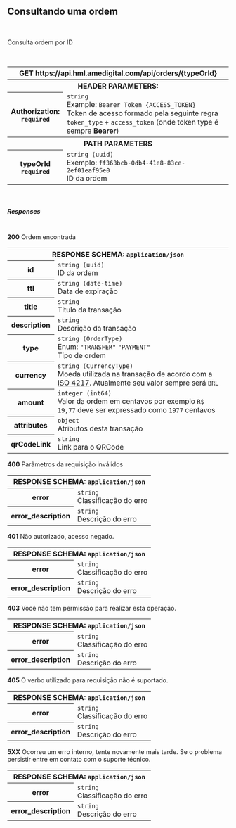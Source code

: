 
  <section id="consultandoOrdem">
    <h2>Consultando uma ordem</h2>
    <br />
    <p>
      Consulta ordem por ID
    </p>
    <br />
    <div class="table-responsive">
      <table class="table table-bordered">
        <tbody>
          <tr>
            <th class="table-active text-center bg-light" colspan="2">
              <span class="badge badge-success">GET</span>
              https://api.hml.amedigital.com/api/orders/{typeOrId}
            </th>
          </tr>
          <tr class="striped">
            <th class="table-active" colspan="2">
              HEADER PARAMETERS:
            </th>
          </tr>
          <tr>
            <th>
              Authorization:
              <br />
              <code>required</code>
            </th>
            <td>
              <code>string</code><br />
              Example: <code>Bearer Token {ACCESS_TOKEN}</code>
              <br />
              Token de acesso formado pela seguinte regra
              <code>token_type</code> +
              <code>access_token</code> (onde token type é sempre
              <b>Bearer</b>)
            </td>
          </tr>
          <tr>
            <th class="table-active" colspan="2">
              PATH PARAMETERS
            </th>
          </tr>
          <tr>
            <th>
              typeOrId
              <br />
              <code>required</code>
            </th>
            <td>
              <code>string (uuid)</code>
              <br />
              Exemplo:
              <code>ff363bcb-0db4-41e8-83ce-2ef01eaf95e0</code>
              <br />
              ID da ordem
            </td>
          </tr>
        </tbody>
      </table>
    </div>
    <br />
    <h5>Responses</h5>
    <br />
    <div class="acoordion" id="accordionExample">
      <div class="card">
        <div class="card-header bg-ame-success text-success" id="heading200Get" data-toggle="collapse"
          data-target="#collapse200Get" aria-expanded="true" aria-controls="collapse200Get">
          <b>200</b> Ordem encontrada
        </div>
        <div id="collapse200Get" class="collapse show" aria-labelledby="heading200Get">
          <div class="card-body">
            <div class="table-responsive">
              <table class="table table-bordered">
                <tbody>
                  <tr>
                    <th class="table-active" colspan="2">
                      RESPONSE SCHEMA: <code>application/json</code>
                    </th>
                  </tr>
                  <tr>
                    <th>id</th>
                    <td>
                      <code>string (uuid)</code>
                      <br />
                      ID da ordem
                    </td>
                  </tr>
                  <tr>
                    <th>ttl</th>
                    <td>
                      <code>string (date-time)</code>
                      <br />
                      Data de expiração
                    </td>
                  </tr>
                  <tr>
                    <th>title</th>
                    <td>
                      <code>string</code>
                      <br />
                      Título da transação
                    </td>
                  </tr>
                  <tr>
                    <th>description</th>
                    <td>
                      <code>string</code>
                      <br />
                      Descrição da transação
                    </td>
                  </tr>
                  <tr>
                    <th>type</th>
                    <td>
                      <code>string (OrderType)</code>
                      <br />
                      Enum: <code>"TRANSFER"</code>
                      <code>"PAYMENT"</code>
                      <br />
                      Tipo de ordem
                    </td>
                  </tr>
                  <tr>
                    <th>currency</th>
                    <td>
                      <code>string (CurrencyType)</code>
                      <br />
                      Moeda utilizada na transação de acordo com a
                      <a href="https://pt.wikipedia.org/wiki/ISO_4217">ISO 4217</a>. Atualmente seu valor
                      sempre será
                      <code>BRL</code>
                    </td>
                  </tr>
                  <tr>
                    <th>amount</th>
                    <td>
                      <code>integer (int64)</code>
                      <br />
                      Valor da ordem em centavos por exemplo
                      <code>R$ 19,77</code> deve ser expressado como
                      <code>1977</code> centavos
                    </td>
                  </tr>
                  <tr>
                    <th>attributes</th>
                    <td>
                      <code>object</code>
                      <br />
                      Atributos desta transação
                    </td>
                  </tr>
                  <tr>
                    <th>qrCodeLink</th>
                    <td>
                      <code>string</code>
                      <br />
                      Link para o QRCode
                    </td>
                  </tr>
                </tbody>
              </table>
            </div>
          </div>
        </div>
      </div>
      <div class="card">
        <div class="card-header bg-ame-danger text-danger" id="heading400Get" data-toggle="collapse"
          data-target="#collapse400Get" aria-expanded="true" aria-controls="collapse400Get">
          <b>400</b> Parâmetros da requisição inválidos
        </div>
        <div id="collapse400Get" class="collapse show" aria-labelledby="heading400Get">
          <div class="card-body">
            <div class="table-responsive">
              <table class="table table-bordered">
                <tbody>
                  <tr>
                    <th class="table-active" colspan="2">
                      RESPONSE SCHEMA: <code>application/json</code>
                    </th>
                  </tr>
                  <tr>
                    <th>error</th>
                    <td>
                      <code>string</code>
                      <br />
                      Classificação do erro
                    </td>
                  </tr>
                  <tr>
                    <th>error_description</th>
                    <td>
                      <code>string</code>
                      <br />
                      Descrição do erro
                    </td>
                  </tr>
                </tbody>
              </table>
            </div>
          </div>
        </div>
      </div>
      <div class="card">
        <div class="card-header bg-ame-danger text-danger" id="heading401Get" data-toggle="collapse"
          data-target="#collapse401Get" aria-expanded="true" aria-controls="collapse401Get">
          <b>401</b> Não autorizado, acesso negado.
        </div>
        <div id="collapse401Get" class="collapse show" aria-labelledby="heading401Get">
          <div class="card-body">
            <div class="table-responsive">
              <table class="table table-bordered">
                <tbody>
                  <tr>
                    <th class="table-active" colspan="2">
                      RESPONSE SCHEMA: <code>application/json</code>
                    </th>
                  </tr>
                  <tr>
                    <th>error</th>
                    <td>
                      <code>string</code>
                      <br />
                      Classificação do erro
                    </td>
                  </tr>
                  <tr>
                    <th>error_description</th>
                    <td>
                      <code>string</code>
                      <br />
                      Descrição do erro
                    </td>
                  </tr>
                </tbody>
              </table>
            </div>
          </div>
        </div>
      </div>
      <div class="card">
        <div class="card-header bg-ame-danger text-danger" id="heading403Get" data-toggle="collapse"
          data-target="#collapse403Get" aria-expanded="true" aria-controls="collapse403Get">
          <b>403</b> Você não tem permissão para realizar esta
          operação.
        </div>
        <div id="collapse403Get" class="collapse show" aria-labelledby="heading403Get">
          <div class="card-body">
            <div class="table-responsive">
              <table class="table table-bordered">
                <tbody>
                  <tr>
                    <th class="table-active" colspan="2">
                      RESPONSE SCHEMA: <code>application/json</code>
                    </th>
                  </tr>
                  <tr>
                    <th>error</th>
                    <td>
                      <code>string</code>
                      <br />
                      Classificação do erro
                    </td>
                  </tr>
                  <tr>
                    <th>error_description</th>
                    <td>
                      <code>string</code>
                      <br />
                      Descrição do erro
                    </td>
                  </tr>
                </tbody>
              </table>
            </div>
          </div>
        </div>
      </div>
      <div class="card">
        <div class="card-header bg-ame-danger text-danger" id="heading405Get" data-toggle="collapse"
          data-target="#collapse405Get" aria-expanded="true" aria-controls="collapse405Get">
          <b>405</b> O verbo utilizado para requisição não é
          suportado.
        </div>
        <div id="collapse405Get" class="collapse show" aria-labelledby="heading405Get">
          <div class="card-body">
            <div class="table-responsive">
              <table class="table table-bordered">
                <tbody>
                  <tr>
                    <th class="table-active" colspan="2">
                      RESPONSE SCHEMA: <code>application/json</code>
                    </th>
                  </tr>
                  <tr>
                    <th>error</th>
                    <td>
                      <code>string</code>
                      <br />
                      Classificação do erro
                    </td>
                  </tr>
                  <tr>
                    <th>error_description</th>
                    <td>
                      <code>string</code>
                      <br />
                      Descrição do erro
                    </td>
                  </tr>
                </tbody>
              </table>
            </div>
          </div>
        </div>
      </div>
      <div class="card">
        <div class="card-header bg-ame-danger text-danger" id="heading500Get" data-toggle="collapse"
          data-target="#collapse500Get" aria-expanded="true" aria-controls="collapse500Get">
          <b>5XX</b> Ocorreu um erro interno, tente novamente mais
          tarde. Se o problema persistir entre em contato com o
          suporte técnico.
        </div>
        <div id="collapse500Get" class="collapse show" aria-labelledby="heading500Get">
          <div class="card-body">
            <div class="table-responsive">
              <table class="table table-bordered">
                <tbody>
                  <tr>
                    <th class="table-active" colspan="2">
                      RESPONSE SCHEMA: <code>application/json</code>
                    </th>
                  </tr>
                  <tr>
                    <th>error</th>
                    <td>
                      <code>string</code>
                      <br />
                      Classificação do erro
                    </td>
                  </tr>
                  <tr>
                    <th>error_description</th>
                    <td>
                      <code>string</code>
                      <br />
                      Descrição do erro
                    </td>
                  </tr>
                </tbody>
              </table>
            </div>
          </div>
        </div>
      </div>
    </div>
  </section>
  <br />
  <br />